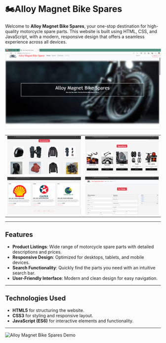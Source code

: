 # 🏍Alloy Magnet Bike Spares

Welcome to **Alloy Magnet Bike Spares**, your one-stop destination for high-quality motorcycle spare parts. This website is built using HTML, CSS, and JavaScript, with a modern, responsive design that offers a seamless experience across all devices.

![Alloy Magnet Bike Spares Screenshot](Screenshot_2024_12_02-1.png)

<table>
  <tr>
    <td align="center">
      <img src="Screenshot_2024_12_02-2.png" width="300"/>
      <br/>
      <b></b>
    </td>
    <td align="center">
      <img src="Screenshot_2024_12_02-3.png" alt="Products Page" width="300"/>
      <br/>
      <b></b>
    </td>
  </tr>
  <tr>
    <td align="center">
      <img src="Screenshot_2024_12_02-4.png" alt="Contact Page" width="300"/>
      <br/>
      <b></b>
    </td>
    <td align="center">
      <img src="Screenshot_2024_12_02-5.png" alt="About Us Page" width="300"/>
      <br/>
      <b></b>
    </td>
  </tr>
</table>

---

## Features

- **Product Listings**: Wide range of motorcycle spare parts with detailed descriptions and prices.
- **Responsive Design**: Optimized for desktops, tablets, and mobile devices.
- **Search Functionality**: Quickly find the parts you need with an intuitive search bar.
- **User-Friendly Interface**: Modern and clean design for easy navigation.
  
---

## Technologies Used

- **HTML5** for structuring the website.
- **CSS3** for styling and responsive layout.
- **JavaScript (ES6)** for interactive elements and functionality.

---

![Alloy Magnet Bike Spares Demo](https://media4.giphy.com/media/3oEjI6waLvuReDdpFC/200.gif?cid=6c09b952eayqe8b9plfmlvfaw45e4jeu3kvox8s2nnq2gt0r&ep=v1_internal_gif_by_id&rid=200.gif&ct=g)

